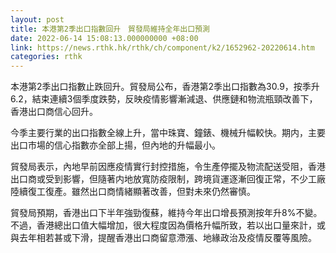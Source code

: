 ```yaml
---
layout: post
title: 本港第2季出口指數回升　貿發局維持全年出口預測
date: 2022-06-14 15:08:13.000000000 +08:00
link: https://news.rthk.hk/rthk/ch/component/k2/1652962-20220614.htm
categories: rthk
---
```


本港第2季出口指數止跌回升。貿發局公布，香港第2季出口指數為30.9，按季升6.2，結束連續3個季度跌勢，反映疫情影響漸減退、供應鏈和物流瓶頸改善下，香港出口商信心回升。

今季主要行業的出口指數全線上升，當中珠寶、鐘錶、機械升幅較快。期内，主要出口市場的信心指數亦全部上揚，但內地的升幅最小。

貿發局表示，內地早前因應疫情實行封控措施，令生產停擺及物流配送受阻，香港出口商或受到影響，但隨著内地放寬防疫限制，跨境貨運逐漸回復正常，不少工廠陸續復工復產。雖然出口商情緒顯著改善，但對未來仍然審慎。

貿發局預期，香港出口下半年強勁復蘇，維持今年出口增長預測按年升8%不變。不過，香港總出口值大幅增加，很大程度因為價格升幅所致，若以出口量來計，或與去年相若甚或下滑，提醒香港出口商留意滯漲、地緣政治及疫情反覆等風險。
